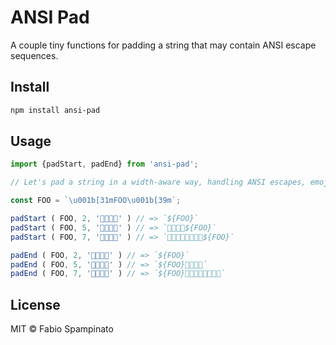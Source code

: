 # ANSI Pad

A couple tiny functions for padding a string that may contain ANSI escape sequences.

## Install

```sh
npm install ansi-pad
```

## Usage

```ts
import {padStart, padEnd} from 'ansi-pad';

// Let's pad a string in a width-aware way, handling ANSI escapes, emojis etc. specially

const FOO = `\u001b[31mFOO\u001b[39m`;

padStart ( FOO, 2, '👨‍👩‍👧‍👦' ) // => `${FOO}`
padStart ( FOO, 5, '👨‍👩‍👧‍👦' ) // => `👨‍👩‍👧‍👦${FOO}`
padStart ( FOO, 7, '👨‍👩‍👧‍👦' ) // => `👨‍👩‍👧‍👦👨‍👩‍👧‍👦${FOO}`

padEnd ( FOO, 2, '👨‍👩‍👧‍👦' ) // => `${FOO}`
padEnd ( FOO, 5, '👨‍👩‍👧‍👦' ) // => `${FOO}👨‍👩‍👧‍👦`
padEnd ( FOO, 7, '👨‍👩‍👧‍👦' ) // => `${FOO}👨‍👩‍👧‍👦👨‍👩‍👧‍👦`
```

## License

MIT © Fabio Spampinato
